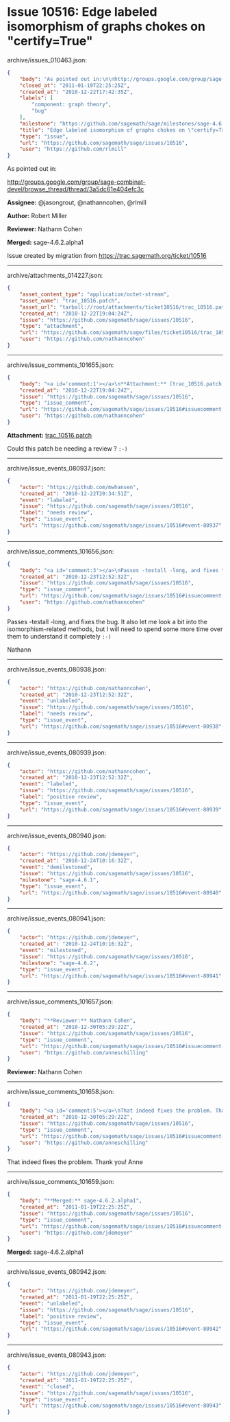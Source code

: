 # Issue 10516: Edge labeled isomorphism of graphs chokes on "certify=True"

archive/issues_010463.json:
```json
{
    "body": "As pointed out in:\n\nhttp://groups.google.com/group/sage-combinat-devel/browse_thread/thread/3a5dc61e404efc3c\n\n**Assignee:** @jasongrout, @nathanncohen, @rlmill\n\n**Author:** Robert Miller\n\n**Reviewer:** Nathann Cohen\n\n**Merged:** sage-4.6.2.alpha1\n\nIssue created by migration from https://trac.sagemath.org/ticket/10516\n\n",
    "closed_at": "2011-01-19T22:25:25Z",
    "created_at": "2010-12-22T17:42:35Z",
    "labels": [
        "component: graph theory",
        "bug"
    ],
    "milestone": "https://github.com/sagemath/sage/milestones/sage-4.6.2",
    "title": "Edge labeled isomorphism of graphs chokes on \"certify=True\"",
    "type": "issue",
    "url": "https://github.com/sagemath/sage/issues/10516",
    "user": "https://github.com/rlmill"
}
```
As pointed out in:

http://groups.google.com/group/sage-combinat-devel/browse_thread/thread/3a5dc61e404efc3c

**Assignee:** @jasongrout, @nathanncohen, @rlmill

**Author:** Robert Miller

**Reviewer:** Nathann Cohen

**Merged:** sage-4.6.2.alpha1

Issue created by migration from https://trac.sagemath.org/ticket/10516





---

archive/attachments_014227.json:
```json
{
    "asset_content_type": "application/octet-stream",
    "asset_name": "trac_10516.patch",
    "asset_url": "tarball://root/attachments/ticket10516/trac_10516.patch",
    "created_at": "2010-12-22T19:04:24Z",
    "issue": "https://github.com/sagemath/sage/issues/10516",
    "type": "attachment",
    "url": "https://github.com/sagemath/sage/files/ticket10516/trac_10516.patch",
    "user": "https://github.com/nathanncohen"
}
```



---

archive/issue_comments_101655.json:
```json
{
    "body": "<a id='comment:1'></a>\n**Attachment:** [trac_10516.patch](https://github.com/sagemath/sage/files/ticket10516/trac_10516.patch)\n\nCould this patch be needing a review ? `:-)`",
    "created_at": "2010-12-22T19:04:24Z",
    "issue": "https://github.com/sagemath/sage/issues/10516",
    "type": "issue_comment",
    "url": "https://github.com/sagemath/sage/issues/10516#issuecomment-101655",
    "user": "https://github.com/nathanncohen"
}
```

<a id='comment:1'></a>
**Attachment:** [trac_10516.patch](https://github.com/sagemath/sage/files/ticket10516/trac_10516.patch)

Could this patch be needing a review ? `:-)`



---

archive/issue_events_080937.json:
```json
{
    "actor": "https://github.com/mwhansen",
    "created_at": "2010-12-22T20:34:51Z",
    "event": "labeled",
    "issue": "https://github.com/sagemath/sage/issues/10516",
    "label": "needs review",
    "type": "issue_event",
    "url": "https://github.com/sagemath/sage/issues/10516#event-80937"
}
```



---

archive/issue_comments_101656.json:
```json
{
    "body": "<a id='comment:3'></a>\nPasses -testall -long, and fixes the bug. It also let me look a bit into the isomorphism-related methods, but I will need to spend some more time over them to understand it completely `:-)`\n\nNathann",
    "created_at": "2010-12-23T12:52:32Z",
    "issue": "https://github.com/sagemath/sage/issues/10516",
    "type": "issue_comment",
    "url": "https://github.com/sagemath/sage/issues/10516#issuecomment-101656",
    "user": "https://github.com/nathanncohen"
}
```

<a id='comment:3'></a>
Passes -testall -long, and fixes the bug. It also let me look a bit into the isomorphism-related methods, but I will need to spend some more time over them to understand it completely `:-)`

Nathann



---

archive/issue_events_080938.json:
```json
{
    "actor": "https://github.com/nathanncohen",
    "created_at": "2010-12-23T12:52:32Z",
    "event": "unlabeled",
    "issue": "https://github.com/sagemath/sage/issues/10516",
    "label": "needs review",
    "type": "issue_event",
    "url": "https://github.com/sagemath/sage/issues/10516#event-80938"
}
```



---

archive/issue_events_080939.json:
```json
{
    "actor": "https://github.com/nathanncohen",
    "created_at": "2010-12-23T12:52:32Z",
    "event": "labeled",
    "issue": "https://github.com/sagemath/sage/issues/10516",
    "label": "positive review",
    "type": "issue_event",
    "url": "https://github.com/sagemath/sage/issues/10516#event-80939"
}
```



---

archive/issue_events_080940.json:
```json
{
    "actor": "https://github.com/jdemeyer",
    "created_at": "2010-12-24T10:16:32Z",
    "event": "demilestoned",
    "issue": "https://github.com/sagemath/sage/issues/10516",
    "milestone": "sage-4.6.1",
    "type": "issue_event",
    "url": "https://github.com/sagemath/sage/issues/10516#event-80940"
}
```



---

archive/issue_events_080941.json:
```json
{
    "actor": "https://github.com/jdemeyer",
    "created_at": "2010-12-24T10:16:32Z",
    "event": "milestoned",
    "issue": "https://github.com/sagemath/sage/issues/10516",
    "milestone": "sage-4.6.2",
    "type": "issue_event",
    "url": "https://github.com/sagemath/sage/issues/10516#event-80941"
}
```



---

archive/issue_comments_101657.json:
```json
{
    "body": "**Reviewer:** Nathann Cohen",
    "created_at": "2010-12-30T05:29:22Z",
    "issue": "https://github.com/sagemath/sage/issues/10516",
    "type": "issue_comment",
    "url": "https://github.com/sagemath/sage/issues/10516#issuecomment-101657",
    "user": "https://github.com/anneschilling"
}
```

**Reviewer:** Nathann Cohen



---

archive/issue_comments_101658.json:
```json
{
    "body": "<a id='comment:5'></a>\nThat indeed fixes the problem. Thank you! Anne",
    "created_at": "2010-12-30T05:29:22Z",
    "issue": "https://github.com/sagemath/sage/issues/10516",
    "type": "issue_comment",
    "url": "https://github.com/sagemath/sage/issues/10516#issuecomment-101658",
    "user": "https://github.com/anneschilling"
}
```

<a id='comment:5'></a>
That indeed fixes the problem. Thank you! Anne



---

archive/issue_comments_101659.json:
```json
{
    "body": "**Merged:** sage-4.6.2.alpha1",
    "created_at": "2011-01-19T22:25:25Z",
    "issue": "https://github.com/sagemath/sage/issues/10516",
    "type": "issue_comment",
    "url": "https://github.com/sagemath/sage/issues/10516#issuecomment-101659",
    "user": "https://github.com/jdemeyer"
}
```

**Merged:** sage-4.6.2.alpha1



---

archive/issue_events_080942.json:
```json
{
    "actor": "https://github.com/jdemeyer",
    "created_at": "2011-01-19T22:25:25Z",
    "event": "unlabeled",
    "issue": "https://github.com/sagemath/sage/issues/10516",
    "label": "positive review",
    "type": "issue_event",
    "url": "https://github.com/sagemath/sage/issues/10516#event-80942"
}
```



---

archive/issue_events_080943.json:
```json
{
    "actor": "https://github.com/jdemeyer",
    "created_at": "2011-01-19T22:25:25Z",
    "event": "closed",
    "issue": "https://github.com/sagemath/sage/issues/10516",
    "type": "issue_event",
    "url": "https://github.com/sagemath/sage/issues/10516#event-80943"
}
```
